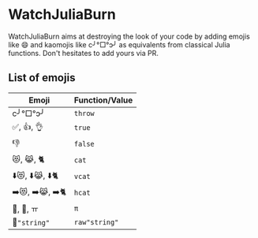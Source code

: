 # WatchJuliaBurn

WatchJuliaBurn aims at destroying the look of your code by adding emojis like :smile: and kaomojis like c╯°□°ↄ╯ as equivalents from classical Julia functions.
Don't hesitates to add yours via PR.

## List of emojis

| Emoji | Function/Value |
| --- | --- |
| c╯°□°ↄ╯ | `throw` |
|  ✅, 👍, 👌 | `true` |
|  👎 | `false` |
| 😻, 😹, 🐈 | `cat` |
| ⬇️😻, ⬇️😹, ⬇️🐈 | `vcat` |
| ➡️😻, ➡️😹, ➡️🐈 | `hcat` |
| 🥧, 🍰, ㅠ | `π` |
| 🥩`"string"` | `raw"string"` |
